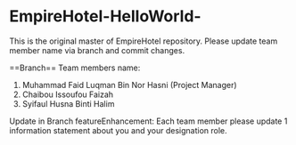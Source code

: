 # EmpireHotel-HelloWorld-

This is the original master of EmpireHotel repository.
Please update team member name via branch and commit changes.

==Branch==
Team members name:
1. Muhammad Faid Luqman Bin Nor Hasni (Project Manager)
2. Chaibou Issoufou Faizah
3. Syifaul Husna Binti Halim

Update in Branch featureEnhancement:
Each team member please update 1 information statement about you and your designation role.
